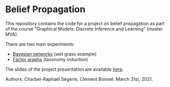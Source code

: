 # Belief Propagation

This repository contains the code for a project on belief propagation as part of the course "Graphical Models: Discrete Inference and Learning" (master MVA).

There are two main experiments:
- [Bayesian networks](bayesian_network/bayesian_networks.ipynb) (wet grass example)
- [Factor graphs](factor_graph/taxonomy_induction.ipynb) (taxonomy induction)

The slides of the project presentation are available [here](presentation_slides.pdf).

Authors: Charbel-Raphaël Ségerie, Clément Bonnet.
March 31st, 2021.